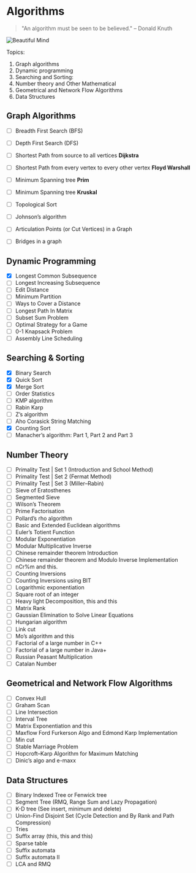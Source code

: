 # Algorithms

> "An algorithm must be seen to be believed." – Donald Knuth

![Beautiful Mind](https://media.giphy.com/media/AXorq76Tg3Vte/giphy.gif)


Topics:
1. Graph algorithms
2. Dynamic programming
3. Searching and Sorting:
4. Number theory and Other Mathematical
5. Geometrical and Network Flow Algorithms
6. Data Structures

## Graph Algorithms
- [ ] Breadth First Search (BFS)
- [ ] Depth First Search (DFS)
- [ ] Shortest Path from source to all vertices **Dijkstra**
- [ ] Shortest Path from every vertex to every other vertex **Floyd Warshall**
- [ ] Minimum Spanning tree **Prim**
- [ ] Minimum Spanning tree **Kruskal**
- [ ] Topological Sort
- [ ] Johnson’s algorithm
- [ ] Articulation Points (or Cut Vertices) in a Graph
- [ ] Bridges in a graph


## Dynamic Programming
- [X] Longest Common Subsequence
- [ ] Longest Increasing Subsequence
- [ ] Edit Distance
- [ ] Minimum Partition
- [ ] Ways to Cover a Distance
- [ ] Longest Path In Matrix
- [ ] Subset Sum Problem
- [ ] Optimal Strategy for a Game
- [ ] 0-1 Knapsack Problem
- [ ] Assembly Line Scheduling

## Searching & Sorting
- [X] Binary Search
- [X] Quick Sort
- [X] Merge Sort
- [ ] Order Statistics
- [ ] KMP algorithm
- [ ] Rabin Karp
- [ ] Z’s algorithm
- [ ] Aho Corasick String Matching
- [X] Counting Sort
- [ ] Manacher’s algorithm: Part 1, Part 2 and Part 3

## Number Theory
- [ ] Primality Test | Set 1 (Introduction and School Method)
- [ ] Primality Test | Set 2 (Fermat Method)
- [ ] Primality Test | Set 3 (Miller–Rabin)
- [ ] Sieve of Eratosthenes
- [ ] Segmented Sieve
- [ ] Wilson’s Theorem
- [ ] Prime Factorisation
- [ ] Pollard’s rho algorithm
- [ ] Basic and Extended Euclidean algorithms
- [ ] Euler’s Totient Function
- [ ] Modular Exponentiation
- [ ] Modular Multiplicative Inverse
- [ ] Chinese remainder theorem Introduction
- [ ] Chinese remainder theorem and Modulo Inverse Implementation
- [ ] nCr%m and this.
- [ ] Counting Inversions
- [ ] Counting Inversions using BIT
- [ ] Logarithmic exponentiation
- [ ] Square root of an integer
- [ ] Heavy light Decomposition, this and this
- [ ] Matrix Rank
- [ ] Gaussian Elimination to Solve Linear Equations
- [ ] Hungarian algorithm
- [ ] Link cut
- [ ] Mo’s algorithm and this
- [ ] Factorial of a large number in C++
- [ ] Factorial of a large number in Java+
- [ ] Russian Peasant Multiplication
- [ ] Catalan Number

## Geometrical and Network Flow Algorithms
- [ ] Convex Hull
- [ ] Graham Scan
- [ ] Line Intersection
- [ ] Interval Tree
- [ ] Matrix Exponentiation and this
- [ ] Maxflow Ford Furkerson Algo and Edmond Karp Implementation
- [ ] Min cut
- [ ] Stable Marriage Problem
- [ ] Hopcroft–Karp Algorithm for Maximum Matching
- [ ] Dinic’s algo and e-maxx

## Data Structures
- [ ] Binary Indexed Tree or Fenwick tree
- [ ] Segment Tree (RMQ, Range Sum and Lazy Propagation)
- [ ] K-D tree (See insert, minimum and delete)
- [ ] Union-Find Disjoint Set (Cycle Detection and By Rank and Path Compression)
- [ ] Tries
- [ ] Suffix array (this, this and this)
- [ ] Sparse table
- [ ] Suffix automata
- [ ] Suffix automata II
- [ ] LCA and RMQ